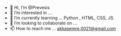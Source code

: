- 👋 Hi, I’m @Prevesis
- 👀 I’m interested in ...
- 🌱 I’m currently learning ... Python , HTML, CSS, JS.
- 💞️ I’m looking to collaborate on ...
- 📫 How to reach me ... akkasemre.0021@gmail.com

<!---
Prevesis/Prevesis is a ✨ special ✨ repository because its `README.md` (this file) appears on your GitHub profile.
You can click the Preview link to take a look at your changes.
--->
